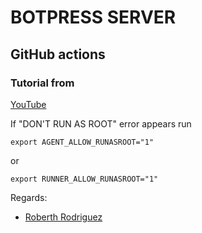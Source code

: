 # BOTPRESS SERVER

## GitHub actions

### Tutorial from

[YouTube](https://www.youtube.com/watch?v=X3F3El_yvFg)

If "DON'T RUN AS ROOT" error appears run
````
export AGENT_ALLOW_RUNASROOT="1"
````
or 
````
export RUNNER_ALLOW_RUNASROOT="1"
````

Regards:
<br>  
- [Roberth Rodriguez](roberth.rodriguez@laravelthewebartisan.com)